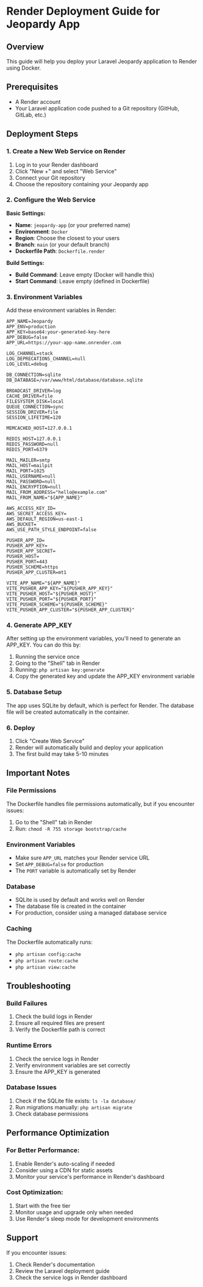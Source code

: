 # Render Deployment Guide for Jeopardy App

## Overview
This guide will help you deploy your Laravel Jeopardy application to Render using Docker.

## Prerequisites
- A Render account
- Your Laravel application code pushed to a Git repository (GitHub, GitLab, etc.)

## Deployment Steps

### 1. Create a New Web Service on Render

1. Log in to your Render dashboard
2. Click "New +" and select "Web Service"
3. Connect your Git repository
4. Choose the repository containing your Jeopardy app

### 2. Configure the Web Service

**Basic Settings:**
- **Name**: `jeopardy-app` (or your preferred name)
- **Environment**: `Docker`
- **Region**: Choose the closest to your users
- **Branch**: `main` (or your default branch)
- **Dockerfile Path**: `Dockerfile.render`

**Build Settings:**
- **Build Command**: Leave empty (Docker will handle this)
- **Start Command**: Leave empty (defined in Dockerfile)

### 3. Environment Variables

Add these environment variables in Render:

```
APP_NAME=Jeopardy
APP_ENV=production
APP_KEY=base64:your-generated-key-here
APP_DEBUG=false
APP_URL=https://your-app-name.onrender.com

LOG_CHANNEL=stack
LOG_DEPRECATIONS_CHANNEL=null
LOG_LEVEL=debug

DB_CONNECTION=sqlite
DB_DATABASE=/var/www/html/database/database.sqlite

BROADCAST_DRIVER=log
CACHE_DRIVER=file
FILESYSTEM_DISK=local
QUEUE_CONNECTION=sync
SESSION_DRIVER=file
SESSION_LIFETIME=120

MEMCACHED_HOST=127.0.0.1

REDIS_HOST=127.0.0.1
REDIS_PASSWORD=null
REDIS_PORT=6379

MAIL_MAILER=smtp
MAIL_HOST=mailpit
MAIL_PORT=1025
MAIL_USERNAME=null
MAIL_PASSWORD=null
MAIL_ENCRYPTION=null
MAIL_FROM_ADDRESS="hello@example.com"
MAIL_FROM_NAME="${APP_NAME}"

AWS_ACCESS_KEY_ID=
AWS_SECRET_ACCESS_KEY=
AWS_DEFAULT_REGION=us-east-1
AWS_BUCKET=
AWS_USE_PATH_STYLE_ENDPOINT=false

PUSHER_APP_ID=
PUSHER_APP_KEY=
PUSHER_APP_SECRET=
PUSHER_HOST=
PUSHER_PORT=443
PUSHER_SCHEME=https
PUSHER_APP_CLUSTER=mt1

VITE_APP_NAME="${APP_NAME}"
VITE_PUSHER_APP_KEY="${PUSHER_APP_KEY}"
VITE_PUSHER_HOST="${PUSHER_HOST}"
VITE_PUSHER_PORT="${PUSHER_PORT}"
VITE_PUSHER_SCHEME="${PUSHER_SCHEME}"
VITE_PUSHER_APP_CLUSTER="${PUSHER_APP_CLUSTER}"
```

### 4. Generate APP_KEY

After setting up the environment variables, you'll need to generate an APP_KEY. You can do this by:

1. Running the service once
2. Going to the "Shell" tab in Render
3. Running: `php artisan key:generate`
4. Copy the generated key and update the APP_KEY environment variable

### 5. Database Setup

The app uses SQLite by default, which is perfect for Render. The database file will be created automatically in the container.

### 6. Deploy

1. Click "Create Web Service"
2. Render will automatically build and deploy your application
3. The first build may take 5-10 minutes

## Important Notes

### File Permissions
The Dockerfile handles file permissions automatically, but if you encounter issues:

1. Go to the "Shell" tab in Render
2. Run: `chmod -R 755 storage bootstrap/cache`

### Environment Variables
- Make sure `APP_URL` matches your Render service URL
- Set `APP_DEBUG=false` for production
- The `PORT` variable is automatically set by Render

### Database
- SQLite is used by default and works well on Render
- The database file is created in the container
- For production, consider using a managed database service

### Caching
The Dockerfile automatically runs:
- `php artisan config:cache`
- `php artisan route:cache`
- `php artisan view:cache`

## Troubleshooting

### Build Failures
1. Check the build logs in Render
2. Ensure all required files are present
3. Verify the Dockerfile path is correct

### Runtime Errors
1. Check the service logs in Render
2. Verify environment variables are set correctly
3. Ensure the APP_KEY is generated

### Database Issues
1. Check if the SQLite file exists: `ls -la database/`
2. Run migrations manually: `php artisan migrate`
3. Check database permissions

## Performance Optimization

### For Better Performance:
1. Enable Render's auto-scaling if needed
2. Consider using a CDN for static assets
3. Monitor your service's performance in Render's dashboard

### Cost Optimization:
1. Start with the free tier
2. Monitor usage and upgrade only when needed
3. Use Render's sleep mode for development environments

## Support

If you encounter issues:
1. Check Render's documentation
2. Review the Laravel deployment guide
3. Check the service logs in Render dashboard
